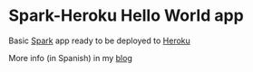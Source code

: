 # Spark-Heroku Hello World app

Basic [Spark](http://sparkjava.com/) app ready to be deployed to [Heroku](https://heroku.com/)

More info (in Spanish) in my [blog](http://kinisoftware.com/spark-java-framework-y-heroku-la-pareja-perfecta)
